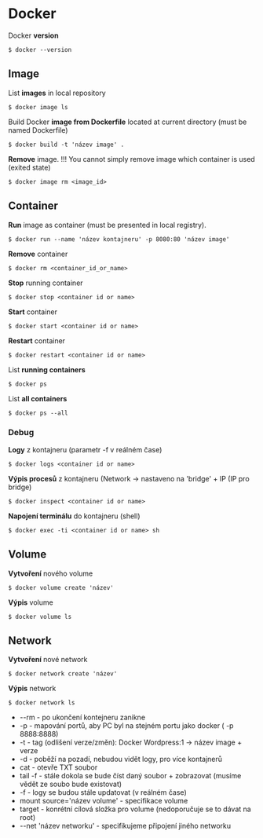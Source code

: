 <h1> Docker </h1>

Docker **version**
```{bash}
$ docker --version
```
<h2> Image </h2>

List **images** in local repository

```{bash}
$ docker image ls
```

Build Docker **image from Dockerfile** located at current directory (must be named Dockerfile)

```{bash}
$ docker build -t 'název image' .
```
**Remove** image. !!! You cannot simply remove image which container is used (exited state)

```{bash}
$ docker image rm <image_id>
```

<h2> Container </h2>

**Run** image as container (must be presented in local registry). 

```{bash}
$ docker run --name 'název kontajneru' -p 8080:80 'název image'
```

**Remove** container

```{bash}
$ docker rm <container_id_or_name>
```

**Stop** running container

```{bash}
$ docker stop <container id or name>
```

**Start** container

```{bash}
$ docker start <container id or name>
```
**Restart** container

```{bash}
$ docker restart <container id or name>
```

List **running containers**

```{bash}
$ docker ps
```
List **all containers**

```{bash}
$ docker ps --all
```

<h3> Debug </h3>

**Logy** z kontajneru (parametr -f v reálném čase)

```{bash}
$ docker logs <container id or name>
```

**Výpis procesů** z kontajneru (Network -> nastaveno na 'bridge' + IP (IP pro bridge)

```{bash}
$ docker inspect <container id or name>
```

**Napojení terminálu** do kontajneru (shell)

```{bash}
$ docker exec -ti <container id or name> sh 
```

<h2> Volume </h2>

**Vytvoření** nového volume

```{bash}
$ docker volume create 'název' 
```
**Výpis** volume

```{bash}
$ docker volume ls
```

<h2> Network </h2>

**Vytvoření** nové network

```{bash}
$ docker network create 'název' 
```
**Výpis** network

```{bash}
$ docker network ls
```

- --rm - po ukončení kontejneru zanikne
- -p - mapování portů, aby PC byl na stejném portu jako docker ( -p 8888:8888)
- -t - tag (odlišení verze/změn): Docker Wordpress:1 -> název image + verze
- -d - poběží na pozadí, nebudou vidět logy, pro více kontajnerů
- cat - otevře TXT soubor
- tail -f  - stále dokola se bude číst daný soubor + zobrazovat (musíme vědět ze soubo bude existovat) 
- -f - logy se budou stále updatovat (v reálném čase)
-  mount source='název volume' - specifikace volume
- target - konrétní cílová složka pro volume (nedoporučuje se to dávat na root)
- --net 'název networku' - specifikujeme připojení jiného networku 
